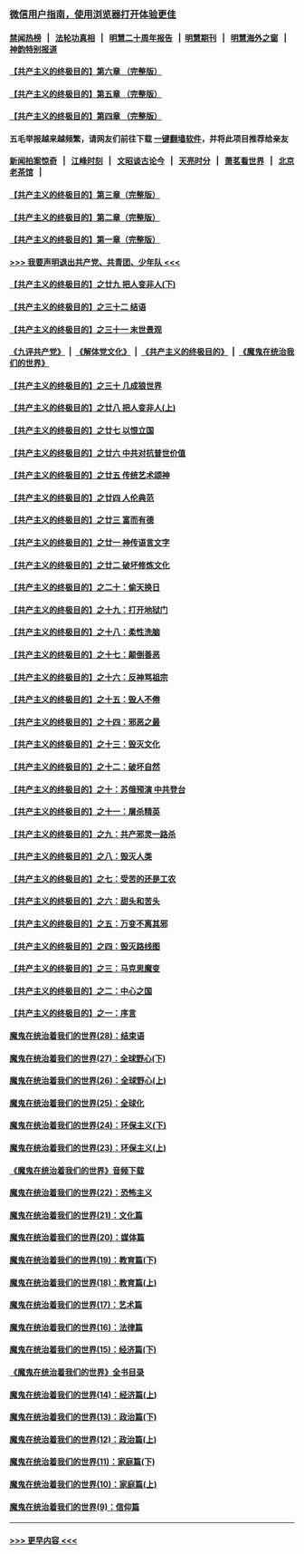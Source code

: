 ### [微信用户指南，使用浏览器打开体验更佳](https://github.com/gfw-breaker/banned-news1/blob/master/indexes/wechat-guide.md?t=0)
#### [禁闻热榜](热点新闻.md?t=0)  &nbsp;&nbsp;|&nbsp;&nbsp; [法轮功真相](https://github.com/gfw-breaker/truth/blob/master/README.md?t=0) &nbsp;&nbsp;|&nbsp;&nbsp; [明慧二十周年报告](https://github.com/gfw-breaker/mh-reports/blob/master/README.md?t=0) &nbsp;&nbsp;|&nbsp;&nbsp;[明慧期刊](https://github.com/gfw-breaker/mh-qikan) &nbsp;&nbsp;|&nbsp;&nbsp; [明慧海外之窗](https://github.com/gfw-breaker/mh-news/blob/master/README.md?t=0) &nbsp;&nbsp;|&nbsp;&nbsp; [神韵特别报道](https://github.com/gfw-breaker/mh-news/blob/master/shenyun.md?t=0)
#### [【共产主义的终极目的】第六章 （完整版）](../pages/nsc422/n11428913.md?t=02041722) 
#### [【共产主义的终极目的】第五章 （完整版）](../pages/nsc422/n11428912.md?t=02041722) 
#### [【共产主义的终极目的】第四章 （完整版）](../pages/nsc422/n11428907.md?t=02041722) 
#### 五毛举报越来越频繁，请网友们前往下载 [一键翻墙软件](https://github.com/gfw-breaker/ssr-accounts)，并将此项目推荐给亲友
#### [新闻拍案惊奇](https://github.com/gfw-breaker/banned-news1/blob/master/pages/link4.md) &nbsp;&nbsp;|&nbsp;&nbsp; [江峰时刻](https://github.com/gfw-breaker/banned-news1/blob/master/pages/link4.md) &nbsp;&nbsp;|&nbsp;&nbsp; [文昭谈古论今](https://github.com/gfw-breaker/banned-news1/blob/master/pages/link4.md) &nbsp;&nbsp;|&nbsp;&nbsp; [天亮时分](https://github.com/gfw-breaker/banned-news1/blob/master/pages/link4.md) &nbsp;&nbsp;|&nbsp;&nbsp; [萧茗看世界](https://github.com/gfw-breaker/banned-news1/blob/master/pages/link4.md) &nbsp;&nbsp;|&nbsp;&nbsp; [北京老茶馆](https://github.com/gfw-breaker/banned-news1/blob/master/pages/link4.md) &nbsp;&nbsp;|&nbsp;&nbsp; 
#### [【共产主义的终极目的】第三章（完整版）](../pages/nsc422/n11428848.md?t=02041722) 
#### [【共产主义的终极目的】第二章（完整版）](../pages/nsc422/n11428831.md?t=02041722) 
#### [【共产主义的终极目的】第一章（完整版）](../pages/nsc422/n11417651.md?t=02041722) 
#### [>>> 我要声明退出共产党、共青团、少年队 <<<](https://github.com/begood0513/goodnews/blob/master/quit/letter.md) 
#### [【共产主义的终极目的】之廿九 把人变非人(下)](../pages/nsc422/n11344140.md?t=02041722) 
#### [【共产主义的终极目的】之三十二 结语](../pages/nsc422/n11360535.md?t=02041722) 
#### [【共产主义的终极目的】之三十一 末世景观](../pages/nsc422/n11351129.md?t=02041722) 
#### [《九评共产党》](https://github.com/begood0513/9ping.md/blob/master/README.md) &nbsp;|&nbsp; [《解体党文化》](../../../../jtdwh.md/blob/master/README.md)  &nbsp;|&nbsp; [《共产主义的终极目的》](../../../../gczydzjmd.md/blob/master/README.md) &nbsp;|&nbsp; [《魔鬼在统治我们的世界》](../../../../mgztzwmdsj.md/blob/master/README.md) 
#### [【共产主义的终极目的】之三十 几成狼世界](../pages/nsc422/n11348280.md?t=02041722) 
#### [【共产主义的终极目的】之廿八 把人变非人(上)](../pages/nsc422/n11340492.md?t=02041722) 
#### [【共产主义的终极目的】之廿七 以恨立国](../pages/nsc422/n11336944.md?t=02041722) 
#### [【共产主义的终极目的】之廿六 中共对抗普世价值](../pages/nsc422/n11324785.md?t=02041722) 
#### [【共产主义的终极目的】之廿五 传统艺术颂神](../pages/nsc422/n11296396.md?t=02041722) 
#### [【共产主义的终极目的】之廿四 人伦典范](../pages/nsc422/n11296397.md?t=02041722) 
#### [【共产主义的终极目的】之廿三 富而有德](../pages/nsc422/n11283598.md?t=02041722) 
#### [【共产主义的终极目的】之廿一 神传语言文字](../pages/nsc422/n11263265.md?t=02041722) 
#### [【共产主义的终极目的】之廿二 破坏修炼文化](../pages/nsc422/n11245728.md?t=02041722) 
#### [【共产主义的终极目的】之二十：偷天换日](../pages/nsc422/n11238846.md?t=02041722) 
#### [【共产主义的终极目的】之十九：打开地狱门](../pages/nsc422/n11206376.md?t=02041722) 
#### [【共产主义的终极目的】之十八：柔性洗脑](../pages/nsc422/n11199994.md?t=02041722) 
#### [【共产主义的终极目的】之十七：颠倒善恶](../pages/nsc422/n11179782.md?t=02041722) 
#### [【共产主义的终极目的】之十六：反神骂祖宗](../pages/nsc422/n11166798.md?t=02041722) 
#### [【共产主义的终极目的】之十五：毁人不倦](../pages/nsc422/n11166792.md?t=02041722) 
#### [【共产主义的终极目的】之十四：邪恶之最](../pages/nsc422/n11150249.md?t=02041722) 
#### [【共产主义的终极目的】之十三：毁灭文化](../pages/nsc422/n11135227.md?t=02041722) 
#### [【共产主义的终极目的】之十二：破坏自然](../pages/nsc422/n11135214.md?t=02041722) 
#### [【共产主义的终极目的】之十：苏俄预演 中共登台](../pages/nsc422/n11118424.md?t=02041722) 
#### [【共产主义的终极目的】之十一：屠杀精英](../pages/nsc422/n11118442.md?t=02041722) 
#### [【共产主义的终极目的】之九：共产邪灵一路杀](../pages/nsc422/n11114139.md?t=02041722) 
#### [【共产主义的终极目的】之八：毁灭人类](../pages/nsc422/n11108503.md?t=02041722) 
#### [【共产主义的终极目的】之七：受苦的还是工农](../pages/nsc422/n11101809.md?t=02041722) 
#### [【共产主义的终极目的】之六：甜头和苦头](../pages/nsc422/n11096971.md?t=02041722) 
#### [【共产主义的终极目的】之五：万变不离其邪](../pages/nsc422/n11091285.md?t=02041722) 
#### [【共产主义的终极目的】之四：毁灭路线图](../pages/nsc422/n11086284.md?t=02041722) 
#### [【共产主义的终极目的】之三：马克思魔变](../pages/nsc422/n11061941.md?t=02041722) 
#### [【共产主义的终极目的】之二：中心之国](../pages/nsc422/n11047728.md?t=02041722) 
#### [【共产主义的终极目的】之一：序言](../pages/nsc422/n11086077.md?t=02041722) 
#### [魔鬼在统治着我们的世界(28)：结束语](../pages/nsc422/n10936246.md?t=02041722) 
#### [魔鬼在统治着我们的世界(27)：全球野心(下)](../pages/nsc422/n10928319.md?t=02041722) 
#### [魔鬼在统治着我们的世界(26)：全球野心(上)](../pages/nsc422/n10900318.md?t=02041722) 
#### [魔鬼在统治着我们的世界(25)：全球化](../pages/nsc422/n10788205.md?t=02041722) 
#### [魔鬼在统治着我们的世界(24)：环保主义(下)](../pages/nsc422/n10695307.md?t=02041722) 
#### [魔鬼在统治着我们的世界(23)：环保主义(上)](../pages/nsc422/n10688613.md?t=02041722) 
#### [《魔鬼在统治着我们的世界》音频下载](../pages/nsc422/n10635553.md?t=02041722) 
#### [魔鬼在统治着我们的世界(22)：恐怖主义](../pages/nsc422/n10614727.md?t=02041722) 
#### [魔鬼在统治着我们的世界(21)：文化篇](../pages/nsc422/n10597706.md?t=02041722) 
#### [魔鬼在统治着我们的世界(20)：媒体篇](../pages/nsc422/n10586579.md?t=02041722) 
#### [魔鬼在统治着我们的世界(19)：教育篇(下)](../pages/nsc422/n10564808.md?t=02041722) 
#### [魔鬼在统治着我们的世界(18)：教育篇(上)](../pages/nsc422/n10526970.md?t=02041722) 
#### [魔鬼在统治着我们的世界(17)：艺术篇](../pages/nsc422/n10499093.md?t=02041722) 
#### [魔鬼在统治着我们的世界(16)：法律篇](../pages/nsc422/n10485969.md?t=02041722) 
#### [魔鬼在统治着我们的世界(15)：经济篇(下)](../pages/nsc422/n10469975.md?t=02041722) 
#### [《魔鬼在统治着我们的世界》全书目录](../pages/nsc422/n10464261.md?t=02041722) 
#### [魔鬼在统治着我们的世界(14)：经济篇(上)](../pages/nsc422/n10457370.md?t=02041722) 
#### [魔鬼在统治着我们的世界(13)：政治篇(下)](../pages/nsc422/n10448270.md?t=02041722) 
#### [魔鬼在统治着我们的世界(12)：政治篇(上)](../pages/nsc422/n10444576.md?t=02041722) 
#### [魔鬼在统治着我们的世界(11)：家庭篇(下)](../pages/nsc422/n10440961.md?t=02041722) 
#### [魔鬼在统治着我们的世界(10)：家庭篇(上)](../pages/nsc422/n10435448.md?t=02041722) 
#### [魔鬼在统治着我们的世界(9)：信仰篇](../pages/nsc422/n10432159.md?t=02041722) 

----
#### [ >>> 更早内容 <<< ](../indexes/nsc422-earlier.md)
